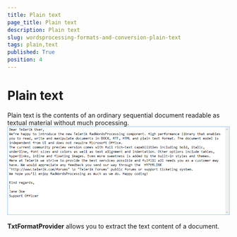 ```yaml
---
title: Plain text
page_title: Plain text
description: Plain text
slug: wordsprocessing-formats-and-conversion-plain-text
tags: plain,text
published: True
position: 4
---
```


# Plain text



Plain text is the contents of an ordinary sequential document readable as textual material without much processing.
      ![wordsprocessing-formats-and-conversion-txt 001](images/wordsprocessing-formats-and-conversion-txt001.png)

__TxtFormatProvider__ allows you to extract the text content of a document.
      

